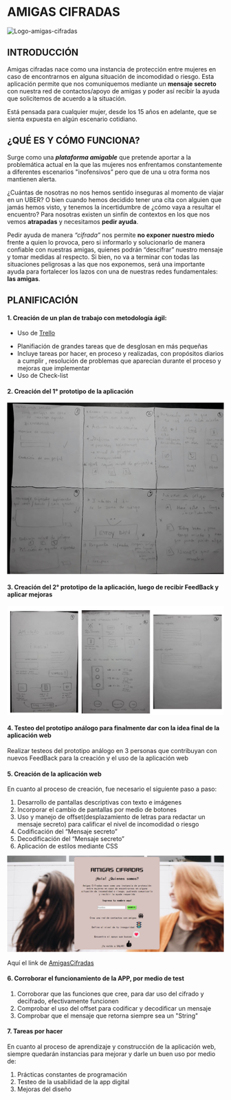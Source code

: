 # AMIGAS CIFRADAS

![Logo-amigas-cifradas](https://cdn3.iconfinder.com/data/icons/friendship/64/friendship08-512.png)

## INTRODUCCIÓN

Amigas cifradas nace como una instancia de protección entre mujeres en caso de encontrarnos en alguna situación de incomodidad o riesgo. Esta aplicación permite que nos comuniquemos mediante un **mensaje secreto** con nuestra red de contactos/apoyo de amigas y poder así recibir la ayuda que solicitemos de acuerdo a la situación. 

Está pensada para cualquier mujer, desde los 15 años en adelante, que se sienta expuesta en algún escenario cotidiano.

## ¿QUÉ ES Y CÓMO FUNCIONA?

Surge como una _**plataforma amigable**_ que pretende aportar a la problemática actual en la que las mujeres nos enfrentamos constantemente a diferentes escenarios "inofensivos” pero que de una u otra forma nos mantienen alerta. 

¿Cuántas de nosotras no nos hemos sentido inseguras al momento de viajar en un UBER? O bien cuando hemos decidido tener una cita con alguien que jamás hemos visto, y tenemos la incertidumbre de ¿cómo vaya a resultar el encuentro? Para nosotras existen un sinfín de contextos en los que nos vemos **atrapadas** y necesitamos **pedir ayuda**. 

Pedir ayuda de manera _“cifrada”_ nos permite **no exponer nuestro miedo** frente a quien lo provoca, pero si informarlo y solucionarlo de manera confiable con nuestras amigas, quienes podrán “descifrar” nuestro mensaje y tomar medidas al respecto.   Si bien, no va a terminar con todas las situaciones peligrosas a las que nos exponemos, será una importante ayuda para fortalecer los lazos con una de  nuestras redes  fundamentales: **las amigas**.

## PLANIFICACIÓN 

#### 1. Creación de un plan de trabajo con metodología ágil:
-	Uso de [Trello](https://trello.com/b/LJDmNBHa/proyecto-cifrado-c%C3%A9sar)
* Planifiación de grandes tareas que de desglosan en más pequeñas
* Incluye tareas por hacer, en proceso y  realizadas, con propósitos diarios a cumplir , resolución de problemas que aparecían durante el proceso y mejoras que implementar
* Uso de Check-list


#### 2. Creación del 1° prototipo de la aplicación

![primer-prototipo](https://github.com/ConsUrbinaM/SCL008-Cipher/blob/master/src/FOTOS/prototipo/20190213_000716.jpg)

#### 3. Creación del 2° prototipo de la aplicación, luego de recibir FeedBack y aplicar mejoras 
![segundo-prototipo1](https://github.com/ConsUrbinaM/SCL008-Cipher/blob/master/src/FOTOS/prototipo/20190213_084512.jpg)

#### 4. Testeo del prototipo análogo para finalmente dar con la idea final de la aplicación web

Realizar testeos del prototipo análogo en 3 personas que contribuyan con nuevos FeedBack para la creación y el uso de la aplicación web

#### 5. Creación de la aplicación web

En cuanto al proceso de creación, fue necesario el siguiente paso a paso: 

1.	Desarrollo de pantallas descriptivas con texto e imágenes 
2.	Incorporar el cambio de pantallas por medio de botones
3.	Uso y manejo de offset(desplazamiento de letras para redactar un mensaje secreto) para calificar el nivel de incomodidad o riesgo 
4.  Codificación del “Mensaje secreto”
5.	Decodificación del “Mensaje secreto”
6.  Aplicación de estilos mediante CSS 

![aplicacion-web](https://github.com/ConsUrbinaM/SCL008-Cipher/blob/master/src/FOTOS/prototipo/imagen%20web.png)

Aquí el link de [AmigasCifradas](https://consurbinam.github.io/SCL008-Cipher/src/index.html) 

#### 6. Corroborar el funcionamiento de la APP, por medio de test

1. Corroborar que las funciones que cree, para dar uso del cifrado y decifrado, efectivamente funcionen
2. Comprobar el uso del offset para codificar y decodificar un mensaje 
3. Comprobar que el mensaje que retorna siempre sea un "String"

#### 7. Tareas por hacer 

En cuanto al proceso de aprendizaje y construcción de la aplicación web, siempre quedarán instancias para mejorar y darle un buen uso por medio de: 

1. Prácticas constantes de programación 
2. Testeo de la usabilidad de la app digital 
3. Mejoras del diseño 



